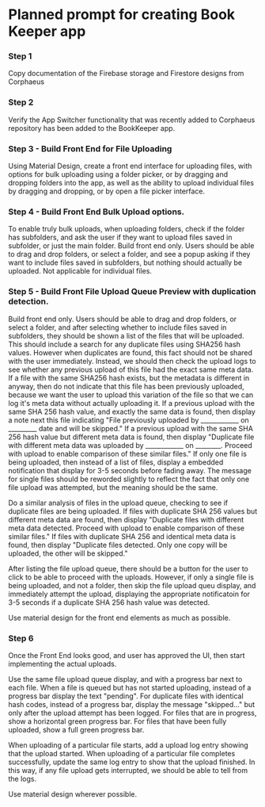 # Planned prompt for creating Book Keeper app

### Step 1 

Copy documentation of the Firebase storage and Firestore designs from Corphaeus

### Step 2 

Verify the App Switcher functionality that was recently added to Corphaeus repository has been added to the BookKeeper app.

### Step 3 - Build Front End for File Uploading

Using Material Design, 
create a front end interface for uploading files, with options for bulk uploading using a folder picker, or by dragging and dropping folders into the app, as well as the ability to upload individual files by dragging and dropping, or by open a file picker interface.


### Step 4 - Build Front End Bulk Upload options.

To enable truly bulk uploads, when uploading folders, check if the folder has subfolders, and ask the user if they want to upload files saved in subfolder, or just the main folder.  Build front end only.   Users should be able to drag and drop folders, or select a folder, and see a popup asking if they want to include files saved in subfolders, but nothing should actually be uploaded.  Not applicable for individual files.

### Step 5 - Build Front File Upload Queue Preview with duplication detection.

Build front end only.   Users should be able to drag and drop folders, or select a folder, and after selecting whether to include files saved in subfolders, they should be shown a list of the files that will be uploaded.  This should include a search for any duplicate files using SHA256 hash values.  However when duplicates are found, this fact should not be shared with the user immediately.  Instead, we should then check the upload logs to see whether any previous upload of this file had the exact same meta data.  If a file with the same SHA256 hash exists, but the metadata is different in anyway, then do not indicate that this file has been previously uploaded, because we want the user to upload this variation of the file so that we can log it's meta data without actually uploading it.  If a previous upload with the same SHA 256 hash value, and exactly the same data is found, then display a note next this file indicating "File previously uploaded by ____________ on _________ date and will be skipped."
If a previous upload with the same SHA 256 hash value but different meta data is found, then display "Duplicate file with different meta data was uploaded by ____________ on ________.  Proceed with upload to enable comparison of these similar files."  If only one file is being uploaded, then instead of a list of files, display a embedded notification that display for 3-5 seconds before fading away.  The message for single files should be reworded slightly to reflect the fact that only one file upload was attempted, but the meaning should be the same. 

Do a similar analysis of files in the upload queue, checking to see if duplicate files are being uploaded.  If files with duplicate SHA 256 values but different meta data are found, then display "Duplicate files with different meta data detected.  Proceed with upload to enable comparison of these similar files."   If files with duplicate SHA 256 and identical meta data is found, then display "Duplicate files detected.  Only one copy will be uploaded, the other will be skipped."

After listing the file upload queue, there should be a button for the user to click to be able to proceed with the uploads.  However, if only a single file is being uploaded, and not a folder, then skip the file upload queu display, and immediately attempt the upload, displaying the appropriate notificatoin for 3-5 seconds if a duplicate SHA 256 hash value was detected.  

Use material design for the front end elements as much as possible.

### Step 6 

Once the Front End looks good, and user has approved the UI, then start implementing the actual uploads.  

Use the same file upload queue display, and with a progress bar next to each file.  When a file is queued but has not started uploading, instead of a progress bar display the text "pending".  For duplicate files with identical hash codes, instead of a progress bar, display the message "skipped..." but only after the upload attempt has been logged. For files that are in progress, show a horizontal green progress bar.  For files that have been fully uploaded, show a full green progress bar.

When uploading of a particular file starts, add a upload log entry showing that the upload started.  When uploading of a particular file completes successfully, update the same log entry to show that the upload finished.  In this way, if any file upload gets interrupted, we should be able to tell from the logs.

Use material design wherever possible.



